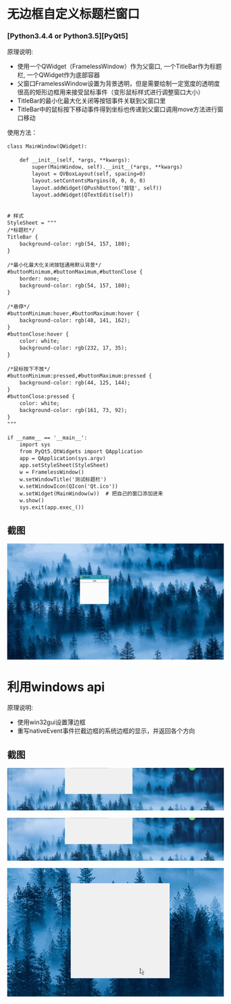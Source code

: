 # 无边框自定义标题栏窗口

### [Python3.4.4 or Python3.5][PyQt5]

原理说明:

 - 使用一个QWidget（FramelessWindow）作为父窗口, 一个TitleBar作为标题栏, 一个QWidget作为底部容器
 - 父窗口FramelessWindow设置为背景透明，但是需要绘制一定宽度的透明度很高的矩形边框用来接受鼠标事件（变形鼠标样式进行调整窗口大小）
 - TitleBar的最小化最大化关闭等按钮事件关联到父窗口里
 - TitleBar中的鼠标按下移动事件得到坐标也传递到父窗口调用move方法进行窗口移动

使用方法：

```
class MainWindow(QWidget):

    def __init__(self, *args, **kwargs):
        super(MainWindow, self).__init__(*args, **kwargs)
        layout = QVBoxLayout(self, spacing=0)
        layout.setContentsMargins(0, 0, 0, 0)
        layout.addWidget(QPushButton('按钮', self))
        layout.addWidget(QTextEdit(self))


# 样式
StyleSheet = """
/*标题栏*/
TitleBar {
    background-color: rgb(54, 157, 180);
}

/*最小化最大化关闭按钮通用默认背景*/
#buttonMinimum,#buttonMaximum,#buttonClose {
    border: none;
    background-color: rgb(54, 157, 180);
}

/*悬停*/
#buttonMinimum:hover,#buttonMaximum:hover {
    background-color: rgb(48, 141, 162);
}
#buttonClose:hover {
    color: white;
    background-color: rgb(232, 17, 35);
}

/*鼠标按下不放*/
#buttonMinimum:pressed,#buttonMaximum:pressed {
    background-color: rgb(44, 125, 144);
}
#buttonClose:pressed {
    color: white;
    background-color: rgb(161, 73, 92);
}
"""

if __name__ == '__main__':
    import sys
    from PyQt5.QtWidgets import QApplication
    app = QApplication(sys.argv)
    app.setStyleSheet(StyleSheet)
    w = FramelessWindow()
    w.setWindowTitle('测试标题栏')
    w.setWindowIcon(QIcon('Qt.ico'))
    w.setWidget(MainWindow(w))  # 把自己的窗口添加进来
    w.show()
    sys.exit(app.exec_())

```

## 截图
![截图](ScreenShot/1.gif)



# 利用windows api

原理说明:

 - 使用win32gui设置薄边框
 - 重写nativeEvent事件拦截边框的系统边框的显示，并返回各个方向

## 截图
![截图](ScreenShot/1.jpg)

![截图](ScreenShot/1.jpg)

![截图](ScreenShot/3.gif)